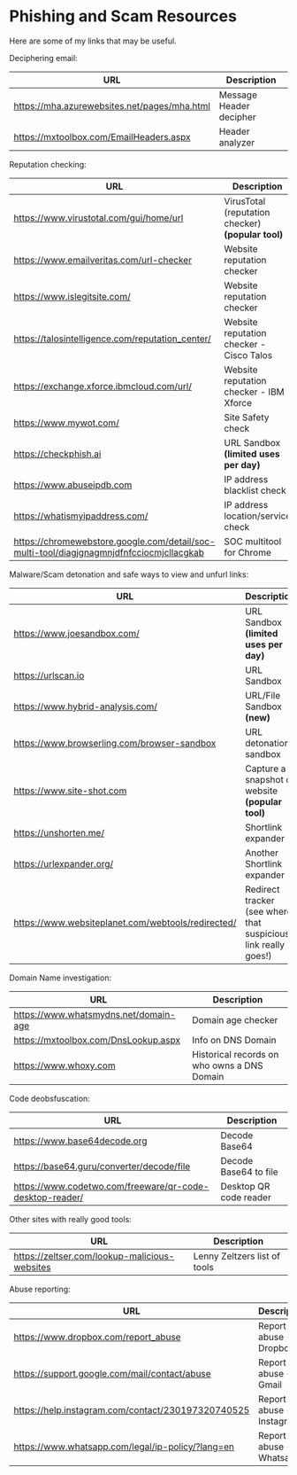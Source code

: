 # Phishing and Scam Resources

Here are some of my links that may be useful.

Deciphering email:
 
| URL         | Description     |
|--------------|-----------|
| https://mha.azurewebsites.net/pages/mha.html      | Message Header decipher  |
| https://mxtoolbox.com/EmailHeaders.aspx | Header analyzer |  

Reputation checking:

| URL         | Description     |
|--------------|-----------|
| https://www.virustotal.com/gui/home/url | VirusTotal (reputation checker) **(popular tool)** |
| https://www.emailveritas.com/url-checker | Website reputation checker |
| https://www.islegitsite.com/ | Website reputation checker | 
| https://talosintelligence.com/reputation_center/ | Website reputation checker - Cisco Talos |
| https://exchange.xforce.ibmcloud.com/url/ | Website reputation checker - IBM Xforce |
| https://www.mywot.com/ | Site Safety check |
| https://checkphish.ai | URL Sandbox **(limited uses per day)** |
| https://www.abuseipdb.com | IP address blacklist check |
| https://whatismyipaddress.com/ | IP address location/service check |
| https://chromewebstore.google.com/detail/soc-multi-tool/diagjgnagmnjdfnfcciocmjcllacgkab | SOC multitool for Chrome |

Malware/Scam detonation and safe ways to view and unfurl links:

| URL         | Description     |
|--------------|-----------|
| https://www.joesandbox.com/ | URL Sandbox **(limited uses per day)** |
| https://urlscan.io | URL Sandbox |
| https://www.hybrid-analysis.com/ | URL/File Sandbox **(new)** |
| https://www.browserling.com/browser-sandbox | URL detonation sandbox  |
| https://www.site-shot.com | Capture a snapshot of website **(popular tool)** |
| https://unshorten.me/ | Shortlink expander |
| https://urlexpander.org/ | Another Shortlink expander |
| https://www.websiteplanet.com/webtools/redirected/ | Redirect tracker (see where that suspicious link really goes!) |

Domain Name investigation:

| URL         | Description     |
|--------------|-----------|
| https://www.whatsmydns.net/domain-age | Domain age checker |
| https://mxtoolbox.com/DnsLookup.aspx | Info on DNS Domain |
| https://www.whoxy.com |  Historical records on who owns a DNS Domain  |

Code deobsfuscation:

| URL         | Description     |
|--------------|-----------|
| https://www.base64decode.org | Decode Base64 |
| https://base64.guru/converter/decode/file | Decode Base64 to file |
| https://www.codetwo.com/freeware/qr-code-desktop-reader/ | Desktop QR code reader |

Other sites with really good tools:

| URL         | Description     |
|--------------|-----------|
| https://zeltser.com/lookup-malicious-websites | Lenny Zeltzers list of tools | 


Abuse reporting:

| URL         | Description     |
|--------------|-----------|
| https://www.dropbox.com/report_abuse | Report abuse - Dropbox |
| https://support.google.com/mail/contact/abuse | Report abuse - Gmail |
| https://help.instagram.com/contact/230197320740525 | Report abuse - Instagram | 
| https://www.whatsapp.com/legal/ip-policy/?lang=en  | Report abuse - Whatsapp | 
